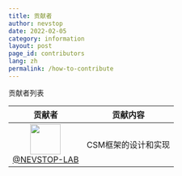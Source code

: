 ```yaml
---
title: 贡献者
author: nevstop
date: 2022-02-05
category: information
layout: post
page_id: contributors
lang: zh
permalink: /how-to-contribute
---
```


<!-- Contributors 页面(md-page[√]) - English[10%] | Chinese [50%]
- [ ] 如何参与到项目中来
- [ ] 项目的贡献者列表
 -->

贡献者列表

|                                                                     贡献者                                                                     | 贡献内容            |
|:----------------------------------------------------------------------------------------------------------------------------------------------:|-----------------|
| [<img src="https://avatars.githubusercontent.com/u/8196752?v=4"  width="60px" height="60px"><br/>@NEVSTOP-LAB](https://github.com/NEVSTOP-LAB) | CSM框架的设计和实现 |
